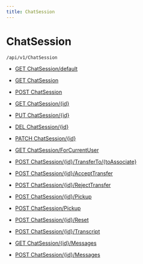 ```yaml
---
title: ChatSession
---
```


# ChatSession

```http
/api/v1/ChatSession
```




* [GET ChatSession/default](v1ChatSessionEntity_DefaultChatSessionEntity.md)

* [GET ChatSession](v1ChatSessionEntity_GetAll.md)

* [POST ChatSession](v1ChatSessionEntity_PostChatSessionEntity.md)

* [GET ChatSession/{id}](v1ChatSessionEntity_GetChatSessionEntity.md)

* [PUT ChatSession/{id}](v1ChatSessionEntity_PutChatSessionEntity.md)

* [DEL ChatSession/{id}](v1ChatSessionEntity_DeleteChatSessionEntity.md)

* [PATCH ChatSession/{id}](v1ChatSessionEntity_PatchChatSessionEntity.md)

* [GET ChatSession/ForCurrentUser](v1ChatSessionEntity_ChatSessionsForUser.md)

* [POST ChatSession/{id}/TransferTo/{toAssociate}](v1ChatSessionEntity_TransferChatSession.md)

* [POST ChatSession/{id}/AcceptTransfer](v1ChatSessionEntity_AcceptChatSessionTransfer.md)

* [POST ChatSession/{id}/RejectTransfer](v1ChatSessionEntity_RejectChatSessionTransfer.md)

* [POST ChatSession/{id}/Pickup](v1ChatSessionEntity_PickUpChatSession.md)

* [POST ChatSession/Pickup](v1ChatSessionEntity_PickUpFirstChatSession.md)

* [POST ChatSession/{id}/Reset](v1ChatSessionEntity_ResetChatSession.md)

* [POST ChatSession/{id}/Transcript](v1ChatSessionEntity_GetChatTranscript.md)

* [GET ChatSession/{id}/Messages](v1ChatSessionEntity_GetChatMessages.md)

* [POST ChatSession/{id}/Messages](v1ChatSessionEntity_AddChatMessage.md)